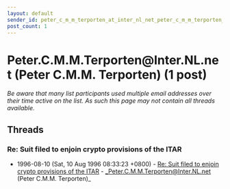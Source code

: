 ```yaml
---
layout: default
sender_id: peter_c_m_m_terporten_at_inter_nl_net_peter_c_m_m_terporten_
post_count: 1
---
```


# Peter.C.M.M.Terporten<span>@</span>Inter.NL.net (Peter C.M.M. Terporten) (1 post)

_Be aware that many list participants used multiple email addresses over their time active on the list. As such this page may not contain all threads available._

## Threads

### Re: Suit filed to enjoin crypto provisions of the ITAR
+ 1996-08-10 (Sat, 10 Aug 1996 08:33:23 +0800) - [Re: Suit filed to enjoin crypto provisions of the ITAR](/archive/1996/08/d828daae859514f1210674f2cb44b794c05fd8f0f5a0dda0f8665de48dc611b2) - _Peter.C.M.M.Terporten@Inter.NL.net (Peter C.M.M. Terporten)_

